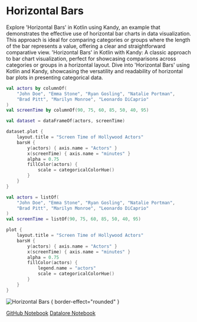 # Horizontal Bars

<web-summary>
Explore 'Horizontal Bars' in Kotlin using Kandy, an example that demonstrates the effective use of horizontal bar charts in data visualization.
This approach is ideal for comparing categories or groups where the length of the bar represents a value, offering a clear and straightforward comparative view.
</web-summary>

<card-summary>
'Horizontal Bars' in Kotlin with Kandy: A classic approach to bar chart visualization,
perfect for showcasing comparisons across categories or groups in a horizontal layout.
</card-summary>

<link-summary>
Dive into 'Horizontal Bars' using Kotlin and Kandy,
showcasing the versatility and readability of horizontal bar plots in presenting categorical data.
</link-summary>


<!---IMPORT org.jetbrains.kotlinx.kandy.letsplot.samples.Bars-->

<!---FUN horizontal_bars-->
<tabs>
<tab title="Dataframe">

```kotlin
val actors by columnOf(
    "John Doe", "Emma Stone", "Ryan Gosling", "Natalie Portman",
    "Brad Pitt", "Marilyn Monroe", "Leonardo DiCaprio"
)
val screenTime by columnOf(90, 75, 60, 85, 50, 40, 95)

val dataset = dataFrameOf(actors, screenTime)

dataset.plot {
    layout.title = "Screen Time of Hollywood Actors"
    barsH {
        y(actors) { axis.name = "Actors" }
        x(screenTime) { axis.name = "minutes" }
        alpha = 0.75
        fillColor(actors) {
            scale = categoricalColorHue()
        }
    }
}
```

</tab>
<tab title="Collections">

```kotlin
val actors = listOf(
    "John Doe", "Emma Stone", "Ryan Gosling", "Natalie Portman",
    "Brad Pitt", "Marilyn Monroe", "Leonardo DiCaprio"
)
val screenTime = listOf(90, 75, 60, 85, 50, 40, 95)

plot {
    layout.title = "Screen Time of Hollywood Actors"
    barsH {
        y(actors) { axis.name = "Actors" }
        x(screenTime) { axis.name = "minutes" }
        alpha = 0.75
        fillColor(actors) {
            legend.name = "actors"
            scale = categoricalColorHue()
        }
    }
}
```

</tab></tabs>
<!---END-->

![Horizontal Bars](horizontal_bars.svg) { border-effect="rounded" }

<seealso style="cards">
       <category ref="example-ktnb">
           <a href="https://github.com/Kotlin/kandy/blob/main/examples/notebooks/lets-plot/samples/bars/horizontal_bars.ipynb" summary="View the notebook on our GitHub repository">GitHub Notebook</a>
           <a href="https://datalore.jetbrains.com/report/static/KQKedA4jDrKu63O53gEN0z/dCru6yzGCKmGNZipnQC2kt" summary="Experiment with this example on Datalore">Datalore Notebook</a>
       </category>
</seealso>
